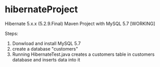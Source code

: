 # hibernateProject
Hibernate 5.x.x (5.2.9.Final) Maven Project with MySQL 5.7 [WORKING]

Steps:
1. Donwload and install MySQL 5.7
2. create a database "customers"
3. Running HibernateTest.java creates a customers table in customers database and inserts data into it
